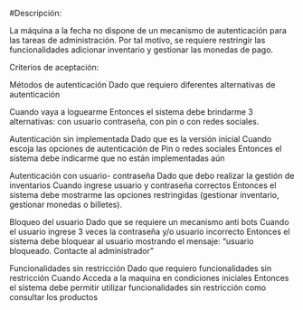 #Descripción:

La máquina a la fecha no dispone de un mecanismo de autenticación para las tareas de administración. Por tal motivo, se requiere restringir las funcionalidades adicionar inventario y gestionar las monedas de pago.

Criterios de aceptación:

Métodos de autenticación
Dado que requiero diferentes alternativas de autenticación

Cuando vaya a loguearme
Entonces el sistema debe brindarme 3 alternativas: con usuario contraseña, con pin o con redes sociales.

Autenticación sin implementada
Dado que es la versión inicial
Cuando escoja las opciones de autenticación de Pin o redes sociales 
Entonces el sistema debe indicarme que no están implementadas aún

 

Autenticación con usuario- contraseña
Dado que debo realizar la gestión de inventarios
Cuando ingrese usuario y contraseña correctos
Entonces el sistema debe mostrarme las opciones restringidas (gestionar inventario, gestionar monedas o billetes).
 

Bloqueo del usuario
Dado que se requiere un mecanismo anti bots
Cuando el usuario ingrese 3 veces la contraseña y/o usuario incorrecto
Entonces el sistema debe bloquear al usuario mostrando el mensaje: “usuario bloqueado. Contacte al administrador”


Funcionalidades sin restricción
Dado que requiero funcionalidades sin restricción
Cuando Acceda a la maquina en condiciones iniciales
Entonces el sistema debe permitir utilizar funcionalidades sin restricción como consultar los productos
